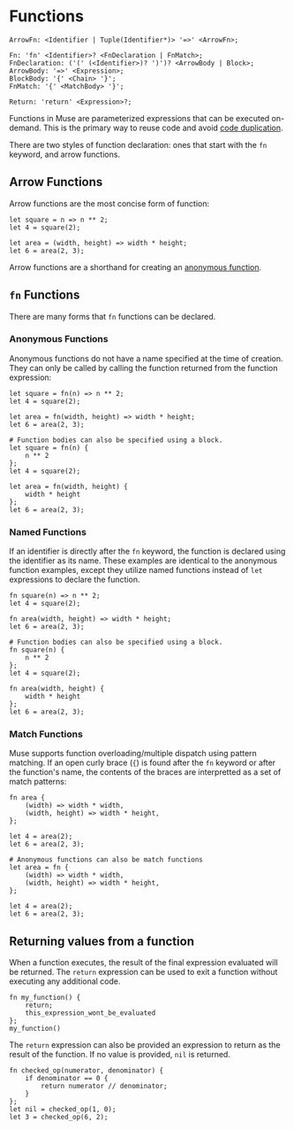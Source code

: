 # Functions

```musebnf
ArrowFn: <Identifier | Tuple(Identifier*)> '=>' <ArrowFn>;

Fn: 'fn' <Identifier>? <FnDeclaration | FnMatch>;
FnDeclaration: ('(' (<Identifier>)? ')')? <ArrowBody | Block>;
ArrowBody: '=>' <Expression>;
BlockBody: '{' <Chain> '}';
FnMatch: '{' <MatchBody> '}';

Return: 'return' <Expression>?;
```

Functions in Muse are parameterized expressions that can be executed on-demand.
This is the primary way to reuse code and avoid [code duplication][duplicate-code].

There are two styles of function declaration: ones that start with the `fn`
keyword, and arrow functions.

## Arrow Functions

Arrow functions are the most concise form of function:

```muse
let square = n => n ** 2;
let 4 = square(2);

let area = (width, height) => width * height;
let 6 = area(2, 3);
```

Arrow functions are a shorthand for creating an [anonymous
function](#anonymous-functions).

## `fn` Functions

There are many forms that `fn` functions can be declared.

### Anonymous Functions

Anonymous functions do not have a name specified at the time of creation. They
can only be called by calling the function returned from the function
expression:

```muse
let square = fn(n) => n ** 2;
let 4 = square(2);

let area = fn(width, height) => width * height;
let 6 = area(2, 3);

# Function bodies can also be specified using a block.
let square = fn(n) {
    n ** 2
};
let 4 = square(2);

let area = fn(width, height) {
    width * height
};
let 6 = area(2, 3);
```

### Named Functions

If an identifier is directly after the `fn` keyword, the function is declared
using the identifier as its name. These examples are identical to the anonymous
function examples, except they utilize named functions instead of `let`
expressions to declare the function.

```muse
fn square(n) => n ** 2;
let 4 = square(2);

fn area(width, height) => width * height;
let 6 = area(2, 3);

# Function bodies can also be specified using a block.
fn square(n) {
    n ** 2
};
let 4 = square(2);

fn area(width, height) {
    width * height
};
let 6 = area(2, 3);
```

### Match Functions

Muse supports function overloading/multiple dispatch using pattern matching. If
an open curly brace (`{`) is found after the `fn` keyword or after the
function's name, the contents of the braces are interpretted as a set of match
patterns:

```muse
fn area {
    (width) => width * width,
    (width, height) => width * height,
};

let 4 = area(2);
let 6 = area(2, 3);

# Anonymous functions can also be match functions
let area = fn {
    (width) => width * width,
    (width, height) => width * height,
};

let 4 = area(2);
let 6 = area(2, 3);
```

## Returning values from a function

When a function executes, the result of the final expression evaluated will be
returned. The `return` expression can be used to exit a function without
executing any additional code.

```muse
fn my_function() {
    return;
    this_expression_wont_be_evaluated
};
my_function()
```

The `return` expression can also be provided an expression to return as the
result of the function. If no value is provided, `nil` is returned.

```muse
fn checked_op(numerator, denominator) {
    if denominator == 0 {
        return numerator // denominator;
    }
};
let nil = checked_op(1, 0);
let 3 = checked_op(6, 2);
```

[duplicate-code]: https://en.wikipedia.org/wiki/Duplicate_code
